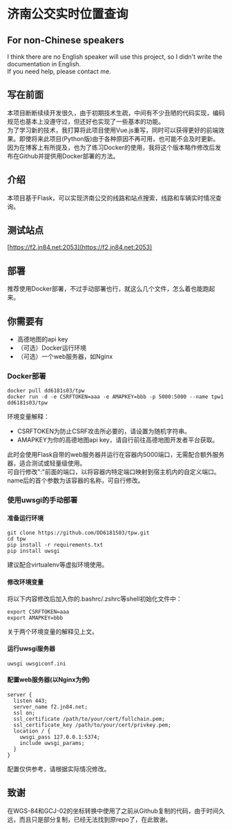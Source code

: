 # 济南公交实时位置查询

## For non-Chinese speakers
I think there are no English speaker will use this project, so I didn't write the documentation in English.  
If you need help, please contact me.

## 写在前面
本项目断断续续开发很久，由于初期技术生疏，中间有不少丑陋的代码实现，编码规范也基本上没遵守过，但还好也实现了一些基本的功能。  
为了学习新的技术，我打算将此项目使用Vue.js重写，同时可以获得更好的前端效果。即使将来此项目(Python版)由于各种原因不再可用，也可能不会及时更新。  
因为在博客上有所提及，也为了练习Docker的使用，我将这个版本略作修改后发布在Github并提供用Docker部署的方法。  

## 介绍
本项目基于Flask，可以实现济南公交的线路和站点搜索，线路和车辆实时情况查询。  

## 测试站点
[https://f2.jn84.net:2053](https://f2.jn84.net:2053)

## 部署
推荐使用Docker部署，不过手动部署也行，就这么几个文件，怎么着也能跑起来。

## 你需要有
- 高德地图的api key  
- （可选）Docker运行环境  
- （可选）一个web服务器，如Nginx  

### Docker部署
```
docker pull dd6181s03/tpw
docker run -d -e CSRFTOKEN=aaa -e AMAPKEY=bbb -p 5000:5000 --name tpw1 dd6181s03/tpw
```
环境变量解释：  
- CSRFTOKEN为防止CSRF攻击所必要的，请设置为随机字符串。  
- AMAPKEY为你的高德地图api key，请自行前往高德地图开发者平台获取。  

此时会使用Flask自带的web服务器并运行在容器内5000端口，无需配合额外服务器，适合测试或轻量级使用。  
可自行修改":"前面的端口，以将容器内特定端口映射到宿主机内的自定义端口。  
name后的首个参数为该容器的名称，可自行修改。  

### 使用uwsgi的手动部署
#### 准备运行环境
```
git clone https://github.com/DD6181S03/tpw.git
cd tpw
pip install -r requirements.txt
pip install uwsgi
```
建议配合virtualenv等虚拟环境使用。  

#### 修改环境变量
将以下内容修改后加入你的.bashrc/.zshrc等shell初始化文件中：  
```
export CSRFTOKEN=aaa
export AMAPKEY=bbb
```  
关于两个环境变量的解释见上文。

#### 运行uwsgi服务器
`uwsgi uwsgiconf.ini`  

#### 配置web服务器(以Nginx为例)
```
server {
  listen 443;
  server_name f2.jn84.net;
  ssl on;
  ssl_certificate /path/to/your/cert/fullchain.pem;
  ssl_certificate_key /path/to/your/cert/privkey.pem;
  location / {
    uwsgi_pass 127.0.0.1:5374;
    include uwsgi_params;
  }
}
```
配置仅供参考，请根据实际情况修改。  

## 致谢
在WGS-84和GCJ-02的坐标转换中使用了之前从Github复制的代码，由于时间久远，而且只是部分复制，已经无法找到原repo了，在此致谢。  
